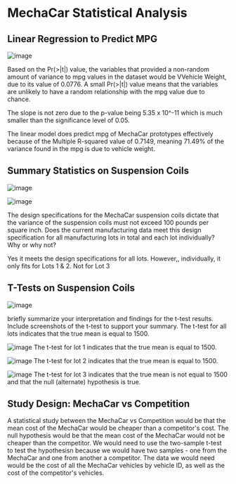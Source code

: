 # MechaCar Statistical Analysis

## Linear Regression to Predict MPG
![image](https://user-images.githubusercontent.com/108503112/209883416-0b21b199-804d-4ff2-b7ae-2f8fdc794225.png)

Based on the Pr(>|t|) value, the variables that provided a non-random amount of variance to mpg values in the dataset would be VVehicle Weight, due to its value of 0.0776. A small Pr(>|t|) value means that the variables are unlikely to have a random relationship with the mpg value due to chance.

The slope is not zero due to the p-value being 5.35 x 10^-11 which is much smaller than the significance level of 0.05.

The linear model does predict mpg of MechaCar prototypes effectively because of the Multiple R-squared value of 0.7149, meaning 71.49% of the variance found in the mpg is due to vehicle weight. 

## Summary Statistics on Suspension Coils
![image](https://user-images.githubusercontent.com/108503112/209722720-fede5a79-7c08-4c52-be3a-380c545e1fcd.png)


![image](https://user-images.githubusercontent.com/108503112/209722744-eaca25a1-a9a2-48a8-a30f-dfcc90ae802c.png)

The design specifications for the MechaCar suspension coils dictate that the variance of the suspension coils must not exceed 100 pounds per square inch. Does the current manufacturing data meet this design specification for all manufacturing lots in total and each lot individually? Why or why not?

Yes it meets the design specifications for all lots. However,, individually, it only fits for Lots 1 & 2. Not for Lot 3

## T-Tests on Suspension Coils
![image](https://user-images.githubusercontent.com/108503112/209742923-3353f46b-c5e9-4f14-a474-392281da9490.png)

briefly summarize your interpretation and findings for the t-test results. Include screenshots of the t-test to support your summary.
The t-test for all lots indicates that the true mean is equal to 1500.

![image](https://user-images.githubusercontent.com/108503112/209895632-bf4a8478-8699-43c7-9ca1-42b46b4f447d.png)
The t-test for lot 1 indicates that the true mean is equal to 1500.

![image](https://user-images.githubusercontent.com/108503112/209896169-2f09c629-5884-4fd6-bcbc-e3420f3c545b.png)
The t-test for lot 2 indicates that the true mean is equal to 1500.

![image](https://user-images.githubusercontent.com/108503112/209895993-3b14d73a-3fb2-4fb0-9c27-012a2e413096.png)
The t-test for lot 3 indicates that the true mean is not equal to 1500 and that the null (alternate) hypothesis is true.

## Study Design: MechaCar vs Competition
A statistical study between the MechaCar vs Competition would be that the mean cost of the MechaCar would be cheaper than a competitor's cost.
The null hypothesis would be that the mean cost of the MechaCar would not be cheaper than the competitor.
We would need to use the two-sample t-test to test the hypothesisn because we would have two samples - one from the MechaCar and one from another a competitor.
The data we would need would be the cost of all the MechaCar vehicles by vehicle ID, as well as the cost of the competitor's vehicles. 
